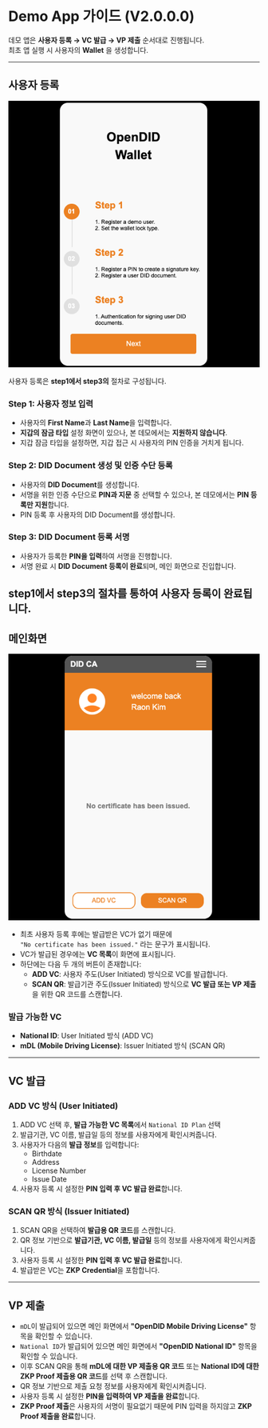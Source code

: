 # Demo App 가이드 (V2.0.0.0)

데모 앱은 **사용자 등록 → VC 발급 → VP 제출** 순서대로 진행됩니다.  
최초 앱 실행 시 사용자의 **Wallet** 을 생성합니다.

---

## 사용자 등록
![사용자등록](guide1.png)

사용자 등록은 **step1에서 step3의** 절차로 구성됩니다.

### Step 1: 사용자 정보 입력
- 사용자의 **First Name**과 **Last Name**을 입력합니다.
- **지갑의 잠금 타입** 설정 화면이 있으나, 본 데모에서는 **지원하지 않습니다**.
- 지갑 잠금 타입을 설정하면, 지갑 접근 시 사용자의 PIN 인증을 거치게 됩니다.

### Step 2: DID Document 생성 및 인증 수단 등록
- 사용자의 **DID Document**를 생성합니다.
- 서명을 위한 인증 수단으로 **PIN과 지문** 중 선택할 수 있으나, 본 데모에서는 **PIN 등록만 지원**합니다.
- PIN 등록 후 사용자의 DID Document를 생성합니다.

### Step 3: DID Document 등록 서명
- 사용자가 등록한 **PIN을 입력**하여 서명을 진행합니다.
- 서명 완료 시 **DID Document 등록이 완료**되며, 메인 화면으로 진입합니다.

**step1에서 step3의** 절차를 통하여 사용자 등록이 완료됩니다.
---

## 메인화면
![메인화면](guide2.png)
- 최초 사용자 등록 후에는 발급받은 VC가 없기 때문에  
  `"No certificate has been issued."` 라는 문구가 표시됩니다.
- VC가 발급된 경우에는 **VC 목록**이 화면에 표시됩니다.
- 하단에는 다음 두 개의 버튼이 존재합니다:
  - **ADD VC**: 사용자 주도(User Initiated) 방식으로 VC를 발급합니다.
  - **SCAN QR**: 발급기관 주도(Issuer Initiated) 방식으로 **VC 발급 또는 VP 제출**을 위한 QR 코드를 스캔합니다.

### 발급 가능한 VC
- **National ID**: User Initiated 방식 (ADD VC)
- **mDL (Mobile Driving License)**: Issuer Initiated 방식 (SCAN QR)

---

## VC 발급

### ADD VC 방식 (User Initiated)
1. ADD VC 선택 후, **발급 가능한 VC 목록**에서 `National ID Plan` 선택
2. 발급기관, VC 이름, 발급일 등의 정보를 사용자에게 확인시켜줍니다.
3. 사용자가 다음의 **발급 정보**를 입력합니다:
   - Birthdate
   - Address
   - License Number
   - Issue Date
4. 사용자 등록 시 설정한 **PIN 입력 후 VC 발급 완료**합니다.

### SCAN QR 방식 (Issuer Initiated)
1. SCAN QR을 선택하여 **발급용 QR 코드**를 스캔합니다.
2. QR 정보 기반으로 **발급기관, VC 이름, 발급일** 등의 정보를 사용자에게 확인시켜줍니다.
3. 사용자 등록 시 설정한 **PIN 입력 후 VC 발급 완료**합니다.
4. 발급받은 VC는 **ZKP Credential**을 포함합니다. 

---

## VP 제출

- `mDL`이 발급되어 있으면 메인 화면에서 **"OpenDID Mobile Driving License"** 항목을 확인할 수 있습니다.
- `National ID`가 발급되어 있으면 메인 화면에서 **"OpenDID National ID"** 항목을 확인할 수 있습니다.
- 이후 SCAN QR을 통해 **mDL에 대한 VP 제출용 QR 코드** 또는 **National ID에 대한 ZKP Proof 제출용 QR 코드**를 선택 후 스캔합니다.
- QR 정보 기반으로 제출 요청 정보를 사용자에게 확인시켜줍니다.
- 사용자 등록 시 설정한 **PIN을 입력하여 VP 제출을 완료**합니다.
- **ZKP Proof 제출**은 사용자의 서명이 필요없기 때문에 PIN 입력을 하지않고 **ZKP Proof 제출을 완료**합니다.
